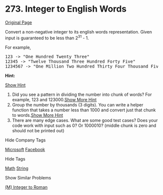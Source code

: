 # 273. Integer to English Words

[Original Page](https://leetcode.com/problems/integer-to-english-words/)

Convert a non-negative integer to its english words representation. Given input is guaranteed to be less than 2<sup>31</sup> - 1.

For example,  

<pre>123 -> "One Hundred Twenty Three"
12345 -> "Twelve Thousand Three Hundred Forty Five"
1234567 -> "One Million Two Hundred Thirty Four Thousand Five Hundred Sixty Seven"</pre>

**Hint:**

[Show Hint](#)

1.  Did you see a pattern in dividing the number into chunk of words? For example, 123 and 123000.[Show More Hint](#)
2.  Group the number by thousands (3 digits). You can write a helper function that takes a number less than 1000 and convert just that chunk to words.[Show More Hint](#)
3.  There are many edge cases. What are some good test cases? Does your code work with input such as 0? Or 1000010? (middle chunk is zero and should not be printed out)

<div>

<div id="company_tags" class="btn btn-xs btn-warning">Hide Company Tags</div>

<span class="hidebutton" style="display: inline;">[Microsoft](/company/microsoft/) [Facebook](/company/facebook/)</span></div>

<div>

<div id="tags" class="btn btn-xs btn-warning">Hide Tags</div>

<span class="hidebutton" style="display: inline;">[Math](/tag/math/) [String](/tag/string/)</span></div>

<div>

<div id="similar" class="btn btn-xs btn-warning">Show Similar Problems</div>

<span class="hidebutton">[(M) Integer to Roman](/problems/integer-to-roman/)</span></div>